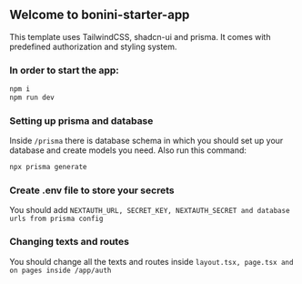 ## Welcome to bonini-starter-app
This template uses TailwindCSS, shadcn-ui and prisma. It comes with predefined authorization and styling system.

### In order to start the app:
```bash
npm i
npm run dev
```
### Setting up prisma and database
Inside `/prisma` there is database schema in which you should set up your database and create models you need. Also run this command:
```bash
npx prisma generate
```
### Create .env file to store your secrets
You should add `NEXTAUTH_URL, SECRET_KEY, NEXTAUTH_SECRET and database urls from prisma config`

### Changing texts and routes
You should change all the texts and routes inside `layout.tsx, page.tsx and on pages inside /app/auth`